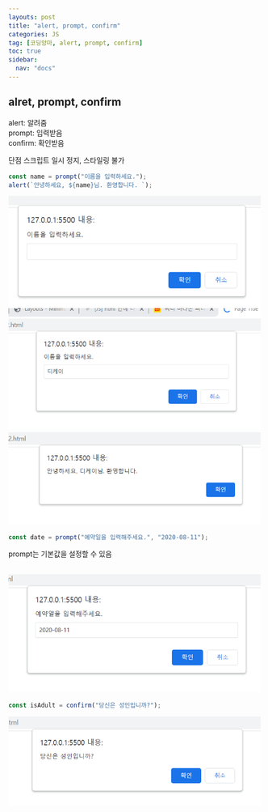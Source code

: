 ```yaml
---
layouts: post
title: "alert, prompt, confirm"
categories: JS
tag: [코딩앙마, alert, prompt, confirm]
toc: true
sidebar:
  nav: "docs"
---
```


## alret, prompt, confirm

alert: 알려줌<br/>
prompt: 입력받음<br/>
confirm: 확인받음<br/>

단점 스크립트 일시 정지, 스타일링 불가<br/>

```js
const name = prompt("이름을 입력하세요.");
alert(`안녕하세요, ${name}님. 환영합니다. `);
```

<html>
<img src="/assets/images/2022-09-13/name.png" width="500">

<img src="/assets/images/2022-09-13/name2.png" width="500">

<img src="/assets/images/2022-09-13/name3.png" width="500">
</html>

<br/>

```js
const date = prompt("예약일을 입력해주세요.", "2020-08-11");
```

prompt는 기본값을 설정할 수 있음

<br/>

<html>
<img src="/assets/images/2022-09-13/prompt date.png" width="500">
</html>

<br/>

```js
const isAdult = confirm("당신은 성인입니까?");
```

<html>
<img src="/assets/images/2022-09-13/isAdult.png" width="500">
</html>
